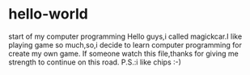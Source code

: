 # hello-world
start of my computer programming
Hello guys,i called magickcar.I like playing game so much,so,i decide to learn computer programming for create my own game.
If someone watch this file,thanks for giving me strength to continue on this road.
P.S.:i like chips :-)
